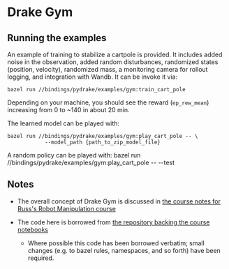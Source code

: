 Drake Gym
=========

Running the examples
--------------------

An example of training to stabilize a cartpole is provided.
It includes added noise in the observation, added random disturbances,
randomized states (position, velocity), randomized mass,
a monitoring camera for rollout logging, and integration with Wandb.
It can be invoke it via:

    bazel run //bindings/pydrake/examples/gym:train_cart_pole

Depending on your machine, you should see the reward (`ep_rew_mean`) increasing from 0 to ~140 in about 20 min.

The learned model can be played with:

    bazel run //bindings/pydrake/examples/gym:play_cart_pole -- \
                --model_path {path_to_zip_model_file}

A random policy can be played with:
    bazel run //bindings/pydrake/examples/gym:play_cart_pole -- --test

Notes
-----

 * The overall concept of Drake Gym is discussed in
   [the course notes for Russ's Robot Manipulation course](https://manipulation.csail.mit.edu/rl.html#section1)

 * The code here is borrowed from
   [the repository backing the course notebooks](https://github.com/RussTedrake/manipulation/blob/f569cd653f35202416e865c42d6825eff9ef2691/manipulation/drake_gym.py)
   * Where possible this code has been borrowed verbatim; small changes (e.g.
     to bazel rules, namespaces, and so forth) have been required.
